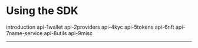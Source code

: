 # Using the SDK

<div class="toctree" maxdepth="4">

introduction api-1wallet api-2providers api-4kyc api-5tokens api-6nft
api-7name-service api-8utils api-9misc

</div>

---
